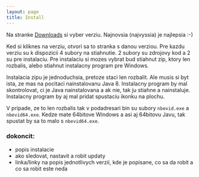 ```yaml
---
layout: page
title: Install
---
```


Na stranke [Downloads](downloads) si vyber verziu. Najnovsia (najvyssia) je najlepsia :-)

Ked si kliknes na verziu, otvori sa to stranka s danou verziou. Pre kazdu verziu su k dispozicii 4 subory na stiahnutie. 2 subory su zdrojovy kod a 2 su pre instalaciu. Pre instalaciu si mozes vybrat bud stiahnut zip, ktory len rozbalis,
alebo stiahnut instalacny program pre Windows.

Instalacia zipu je jednoduchsia, pretoze staci len rozbalit. Ale musis si byt ista, ze mas na pocitaci nainstalovanu Java 8. Instalacny program by mal skontrolovat, ci je Java nainstalovana a ak nie, tak ju stiahne a nainstaluje.
Instalacny program by aj mal pridat spustaciu ikonku na plochu.

V pripade, ze to len rozbalis tak v podadresari bin su subory `nbevid.exe` a `nbevid64.exe`. Kedze mate 64bitove Windows a asi aj 64bitovu Javu, tak spustat by sa to malo s `nbevid64.exe`.



### dokoncit:
* popis instalacie
* ako sledovat, nastavit a robit updaty
* linka/linky na popis jednotlivych verzii, kde je popisane, co sa da robit a co sa robit este neda

